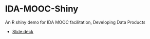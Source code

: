 # IDA-MOOC-Shiny
An R shiny demo for IDA MOOC facilitation, Developing Data Products

* [Slide deck](http://www.slideshare.net/tohweizhong/an-r-shiny-demo-for-ida-mooc-facilitation-developing-data-products)
